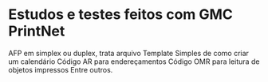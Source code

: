# Estudos e testes feitos com GMC PrintNet
AFP em simplex ou duplex, trata arquivo
Template Simples de como criar um calendário
Código AR para endereçamentos
Código OMR para leitura de objetos impressos
Entre outros.
